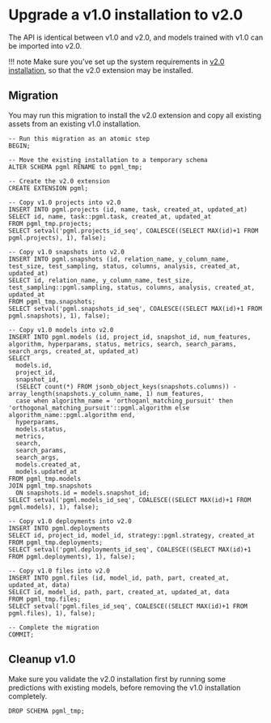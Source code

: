 
# Upgrade a v1.0 installation to v2.0

The API is identical between v1.0 and v2.0, and models trained with v1.0 can be imported into v2.0. 

!!! note
    Make sure you've set up the system requirements in [v2.0 installation](/user_guides/setup/v2/installation/), so that the v2.0 extension may be installed.

## Migration
You may run this migration to install the v2.0 extension and copy all existing assets from an existing v1.0 installation.

```postgresql
-- Run this migration as an atomic step
BEGIN;

-- Move the existing installation to a temporary schema
ALTER SCHEMA pgml RENAME to pgml_tmp;

-- Create the v2.0 extension
CREATE EXTENSION pgml;

-- Copy v1.0 projects into v2.0
INSERT INTO pgml.projects (id, name, task, created_at, updated_at)
SELECT id, name, task::pgml.task, created_at, updated_at 
FROM pgml_tmp.projects;
SELECT setval('pgml.projects_id_seq', COALESCE((SELECT MAX(id)+1 FROM pgml.projects), 1), false);

-- Copy v1.0 snapshots into v2.0
INSERT INTO pgml.snapshots (id, relation_name, y_column_name, test_size, test_sampling, status, columns, analysis, created_at, updated_at)
SELECT id, relation_name, y_column_name, test_size, test_sampling::pgml.sampling, status, columns, analysis, created_at, updated_at
FROM pgml_tmp.snapshots;
SELECT setval('pgml.snapshots_id_seq', COALESCE((SELECT MAX(id)+1 FROM pgml.snapshots), 1), false);

-- Copy v1.0 models into v2.0
INSERT INTO pgml.models (id, project_id, snapshot_id, num_features, algorithm, hyperparams, status, metrics, search, search_params, search_args, created_at, updated_at)
SELECT 
  models.id, 
  project_id, 
  snapshot_id, 
  (SELECT count(*) FROM jsonb_object_keys(snapshots.columns)) - array_length(snapshots.y_column_name, 1) num_features,  
  case when algorithm_name = 'orthoganl_matching_pursuit' then 'orthogonal_matching_pursuit'::pgml.algorithm else algorithm_name::pgml.algorithm end, 
  hyperparams, 
  models.status, 
  metrics, 
  search, 
  search_params, 
  search_args, 
  models.created_at, 
  models.updated_at
FROM pgml_tmp.models 
JOIN pgml_tmp.snapshots 
  ON snapshots.id = models.snapshot_id;
SELECT setval('pgml.models_id_seq', COALESCE((SELECT MAX(id)+1 FROM pgml.models), 1), false);

-- Copy v1.0 deployments into v2.0
INSERT INTO pgml.deployments
SELECT id, project_id, model_id, strategy::pgml.strategy, created_at
FROM pgml_tmp.deployments;
SELECT setval('pgml.deployments_id_seq', COALESCE((SELECT MAX(id)+1 FROM pgml.deployments), 1), false);

-- Copy v1.0 files into v2.0
INSERT INTO pgml.files (id, model_id, path, part, created_at, updated_at, data)
SELECT id, model_id, path, part, created_at, updated_at, data
FROM pgml_tmp.files;
SELECT setval('pgml.files_id_seq', COALESCE((SELECT MAX(id)+1 FROM pgml.files), 1), false);

-- Complete the migration
COMMIT;
```

## Cleanup v1.0
Make sure you validate the v2.0 installation first by running some predictions with existing models, before removing the v1.0 installation completely.

```postgresql
DROP SCHEMA pgml_tmp;
```


